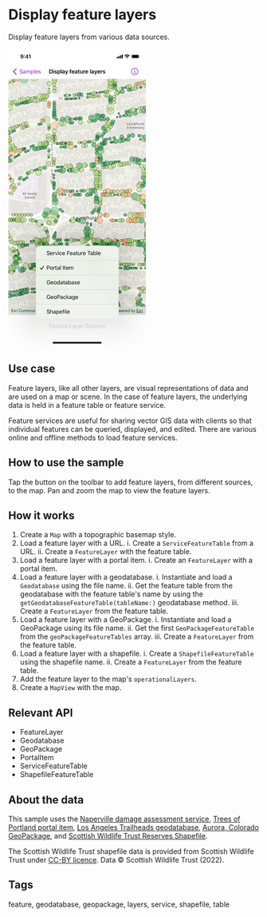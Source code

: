# Display feature layers

Display feature layers from various data sources.

![Screenshot of display feature layers sample](display-feature-layers.png)

## Use case

Feature layers, like all other layers, are visual representations of data and are used on a map or scene. In the case of feature layers, the underlying data is held in a feature table or feature service.

Feature services are useful for sharing vector GIS data with clients so that individual features can be queried, displayed, and edited. There are various online and offline methods to load feature services.

## How to use the sample

Tap the button on the toolbar to add feature layers, from different sources, to the map. Pan and zoom the map to view the feature layers.

## How it works

1. Create a `Map` with a topographic basemap style.
2. Load a feature layer with a URL.
    i. Create a `ServiceFeatureTable` from a URL.
    ii. Create a `FeatureLayer` with the feature table.
3. Load a feature layer with a portal item.
    i. Create an `FeatureLayer` with a portal item.
4. Load a feature layer with a geodatabase.
    i. Instantiate and load a `Geodatabase` using the file name.
    ii. Get the feature table from the geodatabase with the feature table's name by using the `getGeodatabaseFeatureTable(tableName:)` geodatabase method.
    iii. Create a `FeatureLayer` from the feature table.
5. Load a feature layer with a GeoPackage.
    i. Instantiate and load a GeoPackage using its file name.
    ii. Get the first `GeoPackageFeatureTable` from the `geoPackageFeatureTables` array.
    iii. Create a `FeatureLayer` from the feature table.
6. Load a feature layer with a shapefile.
    i. Create a `ShapefileFeatureTable` using the shapefile name.
    ii. Create a `FeatureLayer` from the feature table.
7. Add the feature layer to the map's `operationalLayers`.
8. Create a `MapView` with the map.

## Relevant API

* FeatureLayer
* Geodatabase
* GeoPackage
* PortalItem
* ServiceFeatureTable
* ShapefileFeatureTable

## About the data

This sample uses the [Naperville damage assessment service](https://sampleserver7.arcgisonline.com/server/rest/services/DamageAssessment/FeatureServer/0), [Trees of Portland portal item](https://www.arcgis.com/home/item.html?id=1759fd3e8a324358a0c58d9a687a8578), [Los Angeles Trailheads geodatabase](https://www.arcgis.com/home/item.html?id=2b0f9e17105847809dfeb04e3cad69e0), [Aurora, Colorado GeoPackage](https://www.arcgis.com/home/item.html?id=68ec42517cdd439e81b036210483e8e7), and [Scottish Wildlife Trust Reserves Shapefile](https://www.arcgis.com/home/item.html?id=15a7cbd3af1e47cfa5d2c6b93dc44fc2).

The Scottish Wildlife Trust shapefile data is provided from Scottish Wildlife Trust under [CC-BY licence](https://creativecommons.org/licenses/by/4.0/). Data © Scottish Wildlife Trust (2022).

## Tags

feature, geodatabase, geopackage, layers, service, shapefile, table